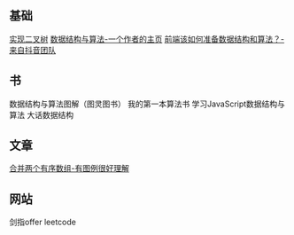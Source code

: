 ## 基础
[实现二叉树](https://www.cnblogs.com/cc-freiheit/p/10368078.html)
[数据结构与算法-一个作者的主页](https://www.cnblogs.com/cc-freiheit/category/1397354.html)
[前端该如何准备数据结构和算法？- 来自抖音团队](https://juejin.cn/post/6844903919722692621#heading-4)

## 书
数据结构与算法图解（图灵图书）
我的第一本算法书
学习JavaScript数据结构与算法
大话数据结构


## 文章
[合并两个有序数组-有图例很好理解](https://juejin.cn/post/6919482968444502029)


## 网站
剑指offer
leetcode